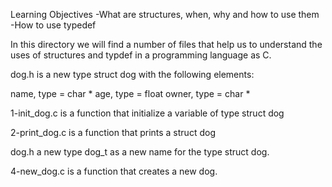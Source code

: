 Learning Objectives
-What are structures, when, why and how to use them
-How to use typedef

In this directory we will find a number of files that help us to understand the
uses of structures and typdef in a programming language as C.

dog.h is a new type struct dog with the following elements:

name, type = char *
age, type = float
owner, type = char *

1-init_dog.c is a function that initialize a variable of type struct dog

2-print_dog.c is a function that prints a struct dog

dog.h a new type dog_t as a new name for the type struct dog.

4-new_dog.c is a function that creates a new dog.
